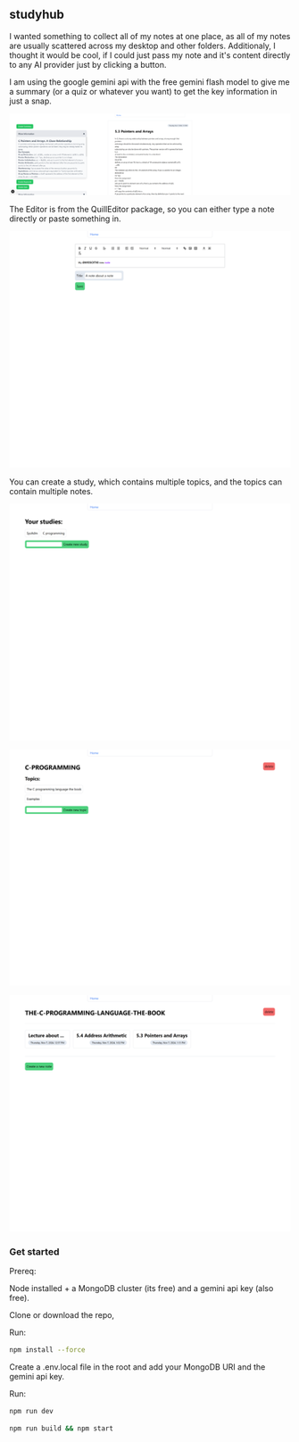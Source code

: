 ## studyhub

I wanted something to collect all of my notes at one place, as all of my notes are usually
scattered across my desktop and other folders. Additionaly, I thought it would be cool, if I could
just pass my note and it's content directly to any AI provider just by clicking a button.

I am using the google gemini api with the free gemini flash model to give me a summary
(or a quiz or whatever you want) to get the key information in just a snap.

![cropped view](./public/cropped-view.png)

The Editor is from the QuillEditor package, so you can either
type a note directly or paste something in.

![edit notes](./public/edit-note.png)

You can create a study, which contains multiple topics, and the topics can contain
multiple notes.

![edit notes](./public/studies.png)

![edit notes](./public/topics.png)

![edit notes](./public/notes.png)

### Get started

Prereq:

Node installed 
+
a MongoDB cluster (its free) and
a gemini api key (also free).

Clone or download the repo,

Run:
```bash
npm install --force
```

Create a .env.local file in the root and 
add your MongoDB URI and the gemini api key.

Run:
```bash
npm run dev
```
```bash
npm run build && npm start
```